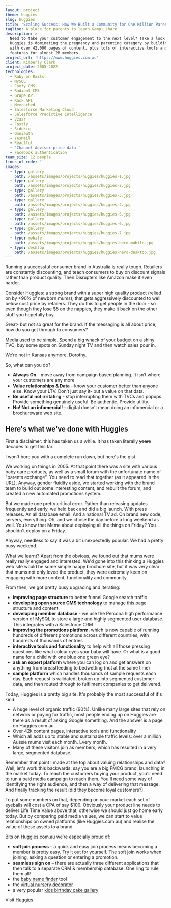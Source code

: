 ```yaml
---
layout: project
theme: huggies
slug: huggies
title: 'Scaling Success: How We Built a Community for One Million Parents'
tagline: A place for parents to learn &amp; share
description: >-
  Need to take your customer engagement to the next level? Take a look at how
  Huggies is dominating the pregnancy and parenting category by building a site
  with over 42,000 pages of content, plus lots of interactive tools and member
  features for almost 2M members.
project_url: 'https://www.huggies.com.au'
client: Kimberly Clark
project_date: 2005-2022
technologies:
  - Ruby on Rails
  - MySQL
  - Comfy CMS
  - Radiant CMS
  - Grape API
  - Rack API
  - Memcached
  - Salesforce Marketing Cloud
  - Salesforce Predictive Intelligence
  - Vzaar
  - Fastly
  - Sidekiq
  - Omniauth
  - YesMail
  - Reactful
  - 'Channel Advisor price data '
  - Facebook authentication
team_size: 12 people
lines_of_code: ''
images:
  - type: gallery
    path: /assets/images/projects/huggies/huggies-1.jpg
  - type: gallery
    path: /assets/images/projects/huggies/huggies-2.jpg
  - type: gallery
    path: /assets/images/projects/huggies/huggies-3.jpg
  - type: gallery
    path: /assets/images/projects/huggies/huggies-4.jpg
  - type: gallery
    path: /assets/images/projects/huggies/huggies-5.jpg
  - type: gallery
    path: /assets/images/projects/huggies/huggies-6.jpg
  - type: gallery
    path: /assets/images/projects/huggies/huggies-7.jpg
  - type: mobile
    path: /assets/images/projects/huggies/huggies-hero-mobile.jpg
  - type: desktop
    path: /assets/images/projects/huggies/huggies-hero-desktop.jpg
---
```


Running a successful consumer brand in Australia is really tough. Retailers are constantly discounting, and teach consumers to buy on discount signals rather than product quality. Then Disrupters like Amazon make it even harder.

Consider Huggies: a strong brand with a super high quality product (relied on by +90% of newborn mums), that gets aggressively discounted to well below cost price by retailers. They do this to get people in the door - so even though they lose $5 on the nappies, they make it back on the other stuff you hopefully buy.

Great- but not so great for the brand. If the messaging is all about price, how do you get through to consumers?

Media used to be simple. Spend a big whack of your budget on a shiny TVC, buy some spots on Sunday night TV and then watch sales pour in.

We’re not in Kansas anymore, Dorothy.

So, what can you do?

* **Always On** - move away from campaign based planning. It isn’t where your customers are any more
* **Value relationships & Data** - know your customer better than anyone else. Know your LTV. Don’t just say it- put a value on that data.
* **Be useful not irritating** - stop interrupting them with TVCs and popups. Provide something genuinely useful. Be authentic. Provide utility.
* **No! Not an infomercial!** - digital doesn’t mean doing an infomercial or a brochureware web site.

## Here's what we've done with Huggies

First a disclaimer: this has taken us a while. It has taken literally ~~years~~ decades to get this far.

I won't bore you with a complete run down, but here's the gist.

We working on things in 2005. At that point there was a site with various baby care products, as well as a small forum with the unfortunate name of "parents exchange". You need to read that together (as it appeared in the URL). Anyway, gender fluidity aside, we started working with the brand team to build out some interesting content, and rebuilt the forum, and created a new automated promotions system.

But we made one pretty critical error. Rather than releasing updates frequently and early, we held back and did a big launch. With press releases. An all database email. And a national TV ad. On brand new code, servers, everything. Oh, and we chose the day before a long weekend as well. You know that Meme about deploying all the things on Friday? You shouldn't deploy on a Friday.

Anyway, needless to say it was a bit unexpectedly popular. We had a pretty busy weekend.

What we learnt? Apart from the obvious, we found out that mums were really really engaged and interested. We'd gone into this thinking a Huggies web site would be some simple nappy brochure site, but it was very clear that mums not only loved the product, they were extremely keen on engaging with more content, functionality and community.

From then, we got pretty busy upgrading and iterating:

* **improving page structure** to better funnel Google search traffic
* **developing open source CMS technology** to manage this page structure and content
* **developing member database** - we use the Percona high performance version of MySQL to store a large and highly segmented user database. This integrates with a Salesforce CRM
* **improving the promotions platform**, which is now capable of running hundreds of different promotions across different countries, with hundreds of thousands of entries
* **interactive tools and functionality** to help with all those pressing questions like what colour eyes your baby will have. Or what is a good name for a child with one blue one green eye?
* **ask an expert platform** where you can log on and get answers on anything from breastfeeding to bedwetting (not at the same time)
* **sample platform** which handles thousands of sample requests each day. Each request is validated, broken up into segmented customer data, and then routed through to fulfilment companies to get delivered.

Today, Huggies is a pretty big site. It's probably the most successful of it's kind:

* A huge level of organic traffic (90%). Unlike many large sites that rely on network or paying for traffic, most people ending up on Huggies are there as a result of asking Google something. And the answer is a page on Huggies.com.au.
* Over 42k content pages, interactive tools and functionality
* Which all adds up to stable and sustainable traffic levels: over a million Aussie mums visit each month. Every month.
* Many of these visitors join as members, which has resulted in a very large, segmented database.

Remember that point I made at the top about valuing relationships and data? Well, let's work this backwards: say you are a big FMCG brand, launching in the market today. To reach the customers buying your product, you'll need to run a paid media campaign to reach them. You'll need some way of identifying the right audience, and then a way of delivering that message. And finally tracking the result (did they become loyal customers?).

To put some numbers on that, depending on your market each set of eyeballs will cost a CPA of say $100. Obviously your product line needs to deliver Life Time Value above that, otherwise we should just go home early today. But by comparing paid media values, we can start to value relationships on owned platforms (like Huggies.com.au) and realise the value of these assets to a brand.

Bits on Huggies.com.au we’re especially proud of:

* **soft join process** – a quick and easy join process means becoming a member is pretty easy. [Try it out](https://www.huggies.com.au/join) for yourself. The soft join works when joining, asking a question or entering a promotion.
* **seamless sign on** – there are actually three different applications that then talk to a separate CRM & membership database. One ring to rule them all!
* the [baby name finder](https://www.huggies.com.au/baby-names/ "baby name finder") tool
* the [virtual nursery decorator](https://www.huggies.com.au/pregnancy/baby-nursery/baby-room-decorator "virtual nursery decorator")
* a very popular [kids birthday cake gallery](https://www.huggies.com.au/kids-birthday-cakes "kids birthday cake gallery")

Visit [Huggies](http://www.huggies.com.au/%22)
